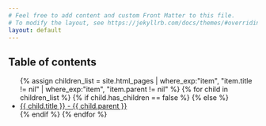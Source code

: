 ```yaml
---
# Feel free to add content and custom Front Matter to this file.
# To modify the layout, see https://jekyllrb.com/docs/themes/#overriding-theme-defaults
layout: default
---
```


<nav role="navigation" aria-label="Main" id="site-nav">
    <h1 class="text-delta">Table of contents</h1>
    <ul>
    {% assign children_list = site.html_pages | where_exp:"item", "item.title != nil" | where_exp:"item", "item.parent != nil" %}
    {% for child in children_list %}
        {% if child.has_children == false %}
        {% else %}    
            <li>
                <a href="{{ child.url }}">{{ child.title }} - {{ child.parent }}</a>
            </li>
        {% endif %}
    {% endfor %}
    </ul>
</nav>
